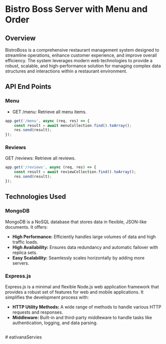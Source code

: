 # Bistro Boss Server with Menu and Order

## Overview
BistroBoss is a comprehensive restaurant management system designed to streamline operations, enhance customer experience, and improve overall efficiency. The system leverages modern web technologies to provide a robust, scalable, and high-performance solution for managing complex data structures and interactions within a restaurant environment.

## API End Points 

### Menu
- GET /menu: Retrieve all menu items.

```js
app.get('/menu', async (req, res) => {
    const result = await menuCollection.find().toArray();
    res.send(result);
});
```
### Reviews
GET /reviews: Retrieve all reviews.

```js
app.get('/reviews', async (req, res) => {
    const result = await reviewCollection.find().toArray();
    res.send(result);
});
```


## Technologies Used

### MongoDB
MongoDB is a NoSQL database that stores data in flexible, JSON-like documents. It offers:
- **High Performance:** Efficiently handles large volumes of data and high traffic loads.
- **High Availability:** Ensures data redundancy and automatic failover with replica sets.
- **Easy Scalability:** Seamlessly scales horizontally by adding more servers.

### Express.js
Express.js is a minimal and flexible Node.js web application framework that provides a robust set of features for web and mobile applications. It simplifies the development process with:
- **HTTP Utility Methods:** A wide range of methods to handle various HTTP requests and responses.
- **Middleware:** Built-in and third-party middleware to handle tasks like authentication, logging, and data parsing.



## 

#   e a t i v a n a S e r v i e s  
 